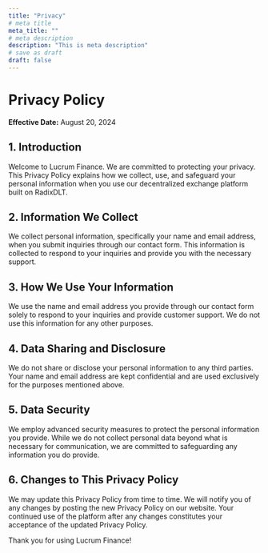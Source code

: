 ```yaml
---
title: "Privacy"
# meta title
meta_title: ""
# meta description
description: "This is meta description"
# save as draft
draft: false
---
```


# Privacy Policy

**Effective Date:** August 20, 2024

## 1. Introduction

Welcome to Lucrum Finance. We are committed to protecting your privacy. This Privacy Policy explains how we collect, use, and safeguard your personal information when you use our decentralized exchange platform built on RadixDLT.

## 2. Information We Collect

We collect personal information, specifically your name and email address, when you submit inquiries through our contact form. This information is collected to respond to your inquiries and provide you with the necessary support.

## 3. How We Use Your Information

We use the name and email address you provide through our contact form solely to respond to your inquiries and provide customer support. We do not use this information for any other purposes.

## 4. Data Sharing and Disclosure

We do not share or disclose your personal information to any third parties. Your name and email address are kept confidential and are used exclusively for the purposes mentioned above.

## 5. Data Security

We employ advanced security measures to protect the personal information you provide. While we do not collect personal data beyond what is necessary for communication, we are committed to safeguarding any information you do provide.

## 6. Changes to This Privacy Policy

We may update this Privacy Policy from time to time. We will notify you of any changes by posting the new Privacy Policy on our website. Your continued use of the platform after any changes constitutes your acceptance of the updated Privacy Policy.

Thank you for using Lucrum Finance!

